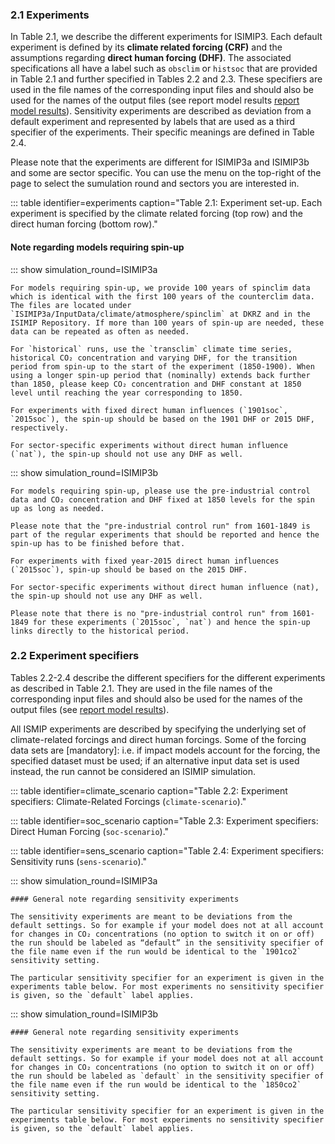 ### 2.1 Experiments

In Table 2.1, we describe the different experiments for ISIMIP3. Each default experiment is defined by its **climate related forcing (CRF)** and the assumptions regarding **direct human forcing (DHF)**. The associated specifications all have a label such as `obsclim` or `histsoc` that are provided in Table 2.1 and further specified in Tables 2.2 and 2.3. These specifiers are used in the file names of the corresponding input files and should also be used for the names of the output files (see report model results [report model results](#5-reporting-model-results)). Sensitivity experiments are described as deviation from a default experiment and represented by labels that are used as a third specifier of the experiments. Their specific meanings are defined in Table 2.4.

Please note that the experiments are different for ISIMIP3a and ISIMIP3b and some are sector specific. You can use the menu on the top-right of the page to select the sumulation round and sectors you are interested in.

::: table identifier=experiments caption="Table 2.1: Experiment set-up. Each experiment is specified by the climate related forcing (top row) and the direct human forcing (bottom row)."

#### Note regarding models requiring spin-up

::: show simulation_round=ISIMIP3a

    For models requiring spin-up, we provide 100 years of spinclim data which is identical with the first 100 years of the counterclim data. The files are located under `ISIMIP3a/InputData/climate/atmosphere/spinclim` at DKRZ and in the ISIMIP Repository. If more than 100 years of spin-up are needed, these data can be repeated as often as needed. 

    For `historical` runs, use the `transclim` climate time series, historical CO₂ concentration and varying DHF, for the transition period from spin-up to the start of the experiment (1850-1900). When using a longer spin-up period that (nominally) extends back further than 1850, please keep CO₂ concentration and DHF constant at 1850 level until reaching the year corresponding to 1850.

    For experiments with fixed direct human influences (`1901soc`, `2015soc`), the spin-up should be based on the 1901 DHF or 2015 DHF, respectively.

    For sector-specific experiments without direct human influence (`nat`), the spin-up should not use any DHF as well.

::: show simulation_round=ISIMIP3b

    For models requiring spin-up, please use the pre-industrial control data and CO₂ concentration and DHF fixed at 1850 levels for the spin up as long as needed.

    Please note that the "pre-industrial control run" from 1601-1849 is part of the regular experiments that should be reported and hence the spin-up has to be finished before that.

    For experiments with fixed year-2015 direct human influences (`2015soc`), spin-up should be based on the 2015 DHF.

    For sector-specific experiments without direct human influence (nat), the spin-up should not use any DHF as well.

    Please note that there is no "pre-industrial control run" from 1601-1849 for these experiments (`2015soc`, `nat`) and hence the spin-up links directly to the historical period. 

### 2.2 Experiment specifiers

Tables 2.2-2.4 describe the different specifiers for the different experiments as described in Table 2.1. They are used in the file names of the corresponding input files and should also be used for the names of the output files (see [report model results](#5-reporting-model-results)).

All ISMIP experiments are described by specifying the underlying set of climate-related forcings and direct human forcings. Some of the forcing data sets are [mandatory]: i.e. if impact models account for the forcing, the specified dataset must be used; if an alternative input data set is used instead, the run cannot be considered an ISIMIP simulation.

::: table identifier=climate_scenario caption="Table 2.2: Experiment specifiers: Climate-Related Forcings (`climate-scenario`)."

::: table identifier=soc_scenario caption="Table 2.3: Experiment specifiers: Direct Human Forcing (`soc-scenario`)."

::: table identifier=sens_scenario caption="Table 2.4: Experiment specifiers: Sensitivity runs (`sens-scenario`)."

::: show simulation_round=ISIMIP3a

    #### General note regarding sensitivity experiments

    The sensitivity experiments are meant to be deviations from the default settings. So for example if your model does not at all account for changes in CO₂ concentrations (no option to switch it on or off) the run should be labeled as “default” in the sensitivity specifier of the file name even if the run would be identical to the `1901co2` sensitivity setting.

    The particular sensitivity specifier for an experiment is given in the experiments table below. For most experiments no sensitivity specifier is given, so the `default` label applies.

::: show simulation_round=ISIMIP3b

    #### General note regarding sensitivity experiments

    The sensitivity experiments are meant to be deviations from the default settings. So for example if your model does not at all account for changes in CO₂ concentrations (no option to switch it on or off) the run should be labeled as `default` in the sensitivity specifier of the file name even if the run would be identical to the `1850co2` sensitivity setting.

    The particular sensitivity specifier for an experiment is given in the experiments table below. For most experiments no sensitivity specifier is given, so the `default` label applies.
